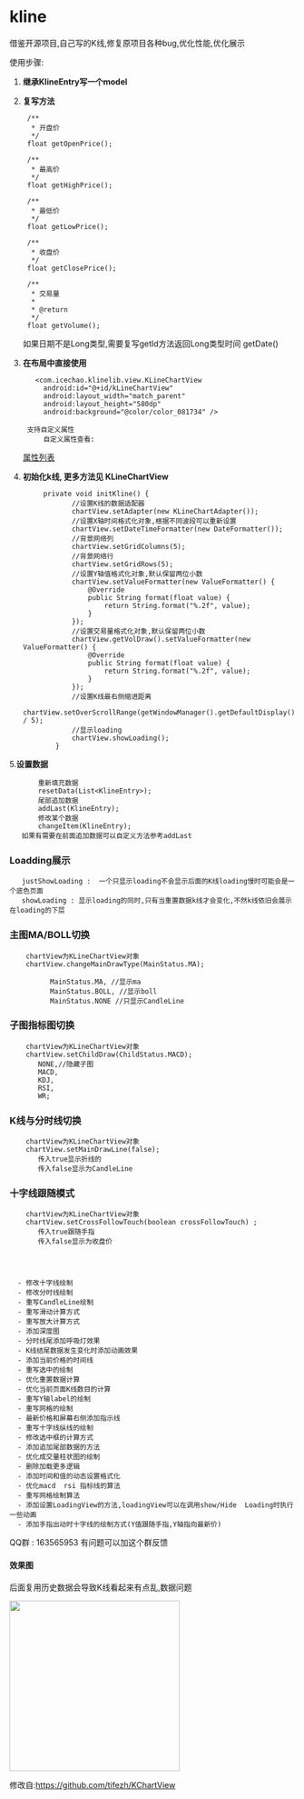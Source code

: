 # kline
借鉴开源项目,自己写的K线,修复原项目各种bug,优化性能,优化展示


使用步骤: 

  1. <b>继承KlineEntry写一个model</b>
  2. <b>复写方法</b>
  
          /**
           * 开盘价
           */
          float getOpenPrice();

          /**
           * 最高价
           */
          float getHighPrice();

          /**
           * 最低价
           */
          float getLowPrice();

          /**
           * 收盘价
           */
          float getClosePrice();

          /**
           * 交易量
           *
           * @return
           */
          float getVolume();
     如果日期不是Long类型,需要复写getId方法返回Long类型时间
          getDate()
  3. <b>在布局中直接使用</b>

            <com.icechao.klinelib.view.KLineChartView
              android:id="@+id/kLineChartView"
              android:layout_width="match_parent"
              android:layout_height="580dp"
              android:background="@color/color_081734" />
              
          支持自定义属性
              自定义属性查看:
             
        [属性列表](https://github.com/icechao/KlineChart/blob/master/klinelib/src/main/res/values/attrs.xml)
              
  4. <b>初始化k线,   更多方法见 KLineChartView</b>
  
              private void initKline() {
                     //设置K线的数据适配器
                     chartView.setAdapter(new KLineChartAdapter());
                     //设置X轴时间格式化对象,根据不同波段可以重新设置
                     chartView.setDateTimeFormatter(new DateFormatter());
                     //背景网络列
                     chartView.setGridColumns(5);
                     //背景网络行
                     chartView.setGridRows(5);
                     //设置Y轴值格式化对象,默认保留两位小数
                     chartView.setValueFormatter(new ValueFormatter() {
                         @Override
                         public String format(float value) {
                             return String.format("%.2f", value);
                         }
                     });
                     //设置交易量格式化对象,默认保留两位小数
                     chartView.getVolDraw().setValueFormatter(new ValueFormatter() {
                         @Override
                         public String format(float value) {
                             return String.format("%.2f", value);
                         }
                     });
                     //设置K线最右侧缩进距离
                     chartView.setOverScrollRange(getWindowManager().getDefaultDisplay().getWidth() / 5);
                     //显示loading
                     chartView.showLoading();
                 }
  5.<b>设置数据</b>
  
           重新填充数据
           resetData(List<KlineEntry>);
           尾部追加数据 
           addLast(KlineEntry);
           修改某个数据 
           changeItem(KlineEntry);
       如果有需要在前面追加数据可以自定义方法参考addLast


### Loadding展示

       justShowLoading :  一个只显示loading不会显示后面的K线loading慢时可能会是一个底色页面
       showLoading : 显示loading的同时,只有当重置数据k线才会变化,不然k线依旧会展示在loading的下层

### 主图MA/BOLL切换
        
        chartView为KLineChartView对象
        chartView.changeMainDrawType(MainStatus.MA);
            
              MainStatus.MA, //显示ma
              MainStatus.BOLL, //显示boll
              MainStatus.NONE //只显示CandleLine

### 子图指标图切换

        chartView为KLineChartView对象
        chartView.setChildDraw(ChildStatus.MACD);
           NONE,//隐藏子图
           MACD,
           KDJ, 
           RSI, 
           WR;
           
### K线与分时线切换

        chartView为KLineChartView对象
        chartView.setMainDrawLine(false);
           传入true显示折线的
           传入false显示为CandleLine 
           
### 十字线跟随模式

        chartView为KLineChartView对象
        chartView.setCrossFollowTouch(boolean crossFollowTouch) ;
           传入true跟随手指
           传入false显示为收盘价
          
        
      

      - 修改十字线绘制
      - 修改分时线绘制
      - 重写CandleLine绘制
      - 重写滑动计算方式
      - 重写放大计算方式
      - 添加深度图
      - 分时线尾添加呼吸灯效果
      - K线结尾数据发生变化时添加动画效果
      - 添加当前价格的时间线
      - 重写选中的绘制
      - 优化重置数据计算
      - 优化当前页面K线数目的计算
      - 重写Y轴label的绘制
      - 重写网格的绘制
      - 最新价格和屏幕右侧添加指示线
      - 重写十字线纵线的绘制
      - 修改选中框的计算方式
      - 添加追加尾部数据的方法
      - 优化成交量柱状图的绘制
      - 删除加载更多逻辑
      - 添加时间和值的动态设置格式化
      - 优化macd  rsi 指标线的算法
      - 重写网格绘制算法
      - 添加设置LoadingView的方法,loadingView可以在调用show/Hide  Loading时执行一些动画
      - 添加手指出动时十字线的绘制方式(Y值跟随手指,Y轴指向最新价)

  
  
 QQ群 :  163565953
 有问题可以加这个群反馈
  
#### 效果图
后面复用历史数据会导致K线看起来有点乱,数据问题



<img src="https://github.com/icechao/KlineChart/blob/master/7i7by-qncwl.gif" width="300" hegiht="500" align=center />


修改自:https://github.com/tifezh/KChartView

